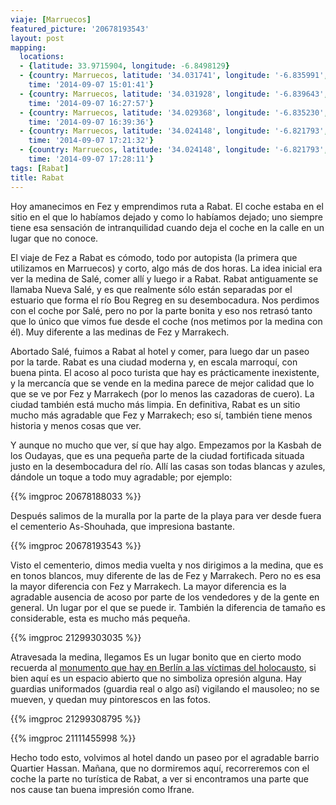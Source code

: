 ```yaml
---
viaje: [Marruecos]
featured_picture: '20678193543'
layout: post
mapping:
  locations:
  - {latitude: 33.9715904, longitude: -6.8498129}
  - {country: Marruecos, latitude: '34.031741', longitude: '-6.835991', place: Rabat,
    time: '2014-09-07 15:01:41'}
  - {country: Marruecos, latitude: '34.031928', longitude: '-6.839643', place: Rabat,
    time: '2014-09-07 16:27:57'}
  - {country: Marruecos, latitude: '34.029368', longitude: '-6.835230', place: Rabat,
    time: '2014-09-07 16:39:36'}
  - {country: Marruecos, latitude: '34.024148', longitude: '-6.821793', place: Rabat,
    time: '2014-09-07 17:21:32'}
  - {country: Marruecos, latitude: '34.024148', longitude: '-6.821793', place: Rabat,
    time: '2014-09-07 17:28:11'}
tags: [Rabat]
title: Rabat
---
```

Hoy amanecimos en Fez y emprendimos ruta a Rabat. El coche estaba en el sitio en el que lo habíamos dejado y como lo habíamos dejado; uno siempre tiene esa sensación de intranquilidad cuando deja el coche en la calle en un lugar que no conoce.

El viaje de Fez a Rabat es cómodo, todo por autopista (la primera que utilizamos en Marruecos) y corto, algo más de dos horas. La idea inicial era ver la medina de Salé, comer allí y luego ir a Rabat. Rabat antiguamente se llamaba Nueva Salé, y es que realmente sólo están separadas por el estuario que forma el río Bou Regreg en su desembocadura. Nos perdimos con el coche por Salé, pero no por la parte bonita y eso nos retrasó tanto que lo único que vimos fue desde el coche (nos metimos por la medina con él). Muy diferente a las medinas de Fez y Marrakech.

Abortado Salé, fuimos a Rabat al hotel y comer, para luego dar un paseo por la tarde. Rabat es una ciudad moderna y, en escala marroquí, con buena pinta. El acoso al poco turista que hay es prácticamente inexistente, y la mercancía que se vende en la medina parece de mejor calidad que lo que se ve por Fez y Marrakech (por lo menos las cazadoras de cuero). La ciudad también está mucho más limpia. En definitiva, Rabat es un sitio mucho más agradable que Fez y Marrakech; eso sí, también tiene menos historia y menos cosas que ver.

Y aunque no mucho que ver, sí que hay algo. Empezamos por la Kasbah de los Oudayas, que es una pequeña parte de la ciudad fortificada situada justo en la desembocadura del río. Allí las casas son todas blancas y azules, dándole un toque a todo muy agradable; por ejemplo:

{{% imgproc 20678188033 %}}

Después salimos de la muralla por la parte de la playa para ver desde fuera el cementerio As-Shouhada, que impresiona bastante.

{{% imgproc 20678193543 %}}

Visto el cementerio, dimos media vuelta y nos dirigimos a la medina, que es en tonos blancos, muy diferente de las de Fez y Marrakech. Pero no es esa la mayor diferencia con Fez y Marrakech. La mayor diferencia es la agradable ausencia de acoso por parte de los vendedores y de la gente en general. Un lugar por el que se puede ir. También la diferencia de tamaño es considerable, esta es mucho más pequeña.

{{% imgproc 21299303035 %}}

Atravesada la medina, llegamos Es un lugar bonito que en cierto modo recuerda al <a href="https://es.wikipedia.org/wiki/Monumento_a_los_jud%C3%ADos_de_Europa_asesinados">monumento que hay en Berlín a las víctimas del holocausto</a>, si bien aquí es un espacio abierto que no simboliza opresión alguna. Hay guardias uniformados (guardia real o algo así) vigilando el mausoleo; no se mueven, y quedan muy pintorescos en las fotos.

{{% imgproc 21299308795 %}}

{{% imgproc 21111455998 %}}

Hecho todo esto, volvimos al hotel dando un paseo por el agradable barrio Quartier Hassan. Mañana, que no dormiremos aquí, recorreremos con el coche la parte no turística de Rabat, a ver si encontramos una parte que nos cause tan buena impresión como Ifrane.
